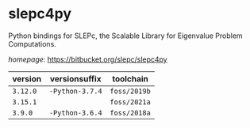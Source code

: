 # slepc4py

Python bindings for SLEPc, the Scalable Library for Eigenvalue Problem Computations.

*homepage*: <https://bitbucket.org/slepc/slepc4py>

version | versionsuffix | toolchain
--------|---------------|----------
``3.12.0`` | ``-Python-3.7.4`` | ``foss/2019b``
``3.15.1`` |  | ``foss/2021a``
``3.9.0`` | ``-Python-3.6.4`` | ``foss/2018a``
